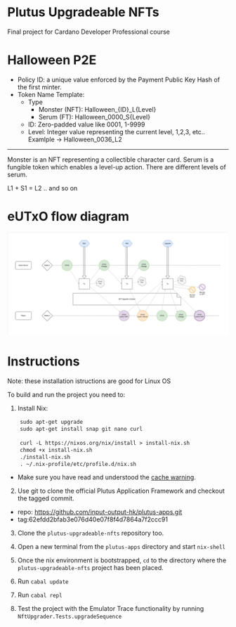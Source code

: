 # Plutus Upgradeable NFTs
Final project for Cardano Developer Professional course

# Halloween P2E

- Policy ID: a unique value enforced by the Payment Public Key Hash of the first minter. 
- Token Name Template: 
  - Type
    - Monster (NFT): Halloween_{ID}_L{Level}
    - Serum (FT):    Halloween_0000_S{Level}
  - ID: Zero-padded value like 0001, 1-9999
  - Level: Integer value representing the current level, 1,2,3, etc..
Examlple -> Halloween_0036_L2
---

Monster is an NFT representing a collectible character card.
Serum is a fungible token which enables a level-up action. There are different levels of serum.

L1 + S1 = L2 .. and so on

# eUTxO flow diagram
![Visual representation of the UTxO flow](https://github.com/zakhard90/plutus-upgradeable-nfts/blob/main/NftUpgrader.png)

# Instructions

Note: these installation istructions are good for Linux OS

To build and run the project you need to:

1. Install Nix:

``` sudo apt-get update
    sudo apt-get upgrade
    sudo apt-get install snap git nano curl
       
    curl -L https://nixos.org/nix/install > install-nix.sh
    chmod +x install-nix.sh
    ./install-nix.sh
    . ~/.nix-profile/etc/profile.d/nix.sh 
```         
 
- Make sure you have read and understood the [cache warning](https://github.com/input-output-hk/plutus-apps#cache-warning).  

2. Use git to clone the official Plutus Application Framework and checkout the tagged commit.
  - repo: https://github.com/input-output-hk/plutus-apps.git
  - tag:62efdd2bfab3e076d40e07f8f4d7864a7f2ccc91

3. Clone the `plutus-upgradeable-nfts` repository too.

4. Open a new terminal from the `plutus-apps` directory and start `nix-shell`

5. Once the nix environment is bootstrapped, `cd` to the directory where the `plutus-upgradeable-nfts` project has been placed.

6. Run `cabal update`

7. Run `cabal repl`

8. Test the project with the Emulator Trace functionality by running `NftUpgrader.Tests.upgradeSequence`



